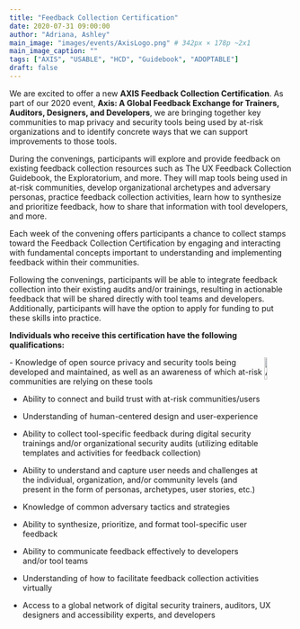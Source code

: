 ```yaml
---
title: "Feedback Collection Certification"
date: 2020-07-31 09:00:00
author: "Adriana, Ashley"
main_image: "images/events/AxisLogo.png" # 342px × 178p ~2x1
main_image_caption: ""
tags: ["AXIS", "USABLE", "HCD", "Guidebook", "ADOPTABLE"]
draft: false
---
```


We are excited to offer a new **AXIS Feedback Collection Certification**. As part of our 2020 event, **Axis: A Global Feedback Exchange for Trainers, Auditors, Designers, and Developers**, we are bringing together key communities to map privacy and security tools being used by at-risk organizations and to identify concrete ways that we can support improvements to those tools.

During the convenings, participants will explore and provide feedback on existing feedback collection resources such as The UX Feedback Collection Guidebook, the Exploratorium, and more. They will map tools being used in at-risk communities, develop organizational archetypes and adversary personas, practice feedback collection activities, learn how to synthesize and prioritize feedback, how to share that information with tool developers, and more.

Each week of the convening offers participants a chance to collect stamps toward the Feedback Collection Certification by engaging and interacting with fundamental concepts important to understanding and implementing feedback within their communities.  

Following the convenings, participants will be able to integrate feedback collection into their existing audits and/or trainings, resulting in actionable feedback that will be shared directly with tool teams and developers. Additionally, participants will have the option to apply for funding to put these skills into practice.


**Individuals who receive this certification have the following qualifications:**

<img src="/images/AXIS/Stamps.PNG" alt="AXIS Certification Stamps" style="width: 10%; border: 0; float: right;" />
- Knowledge of open source privacy and security tools being developed and maintained, as well as an awareness of which at-risk communities are relying on these tools


- Ability to connect and build trust with at-risk communities/users


- Understanding of human-centered design and user-experience


- Ability to collect tool-specific feedback during digital security trainings and/or organizational security audits (utilizing editable templates and activities for feedback collection)


- Ability to understand and capture user needs and challenges at the individual, organization, and/or community levels (and present in the form of personas, archetypes, user stories, etc.)


- Knowledge of common adversary tactics and strategies


- Ability to synthesize, prioritize, and format tool-specific user feedback


- Ability to communicate feedback effectively to developers and/or tool teams


- Understanding of how to facilitate feedback collection activities virtually  


- Access to a global network of digital security trainers, auditors, UX designers and accessibility experts, and developers
